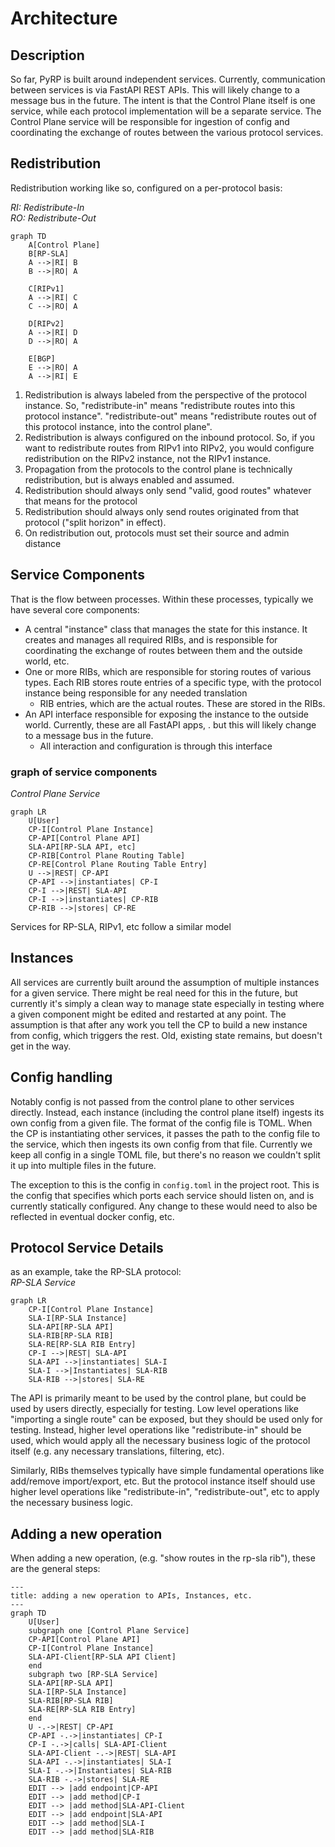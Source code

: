 # Architecture


## Description
So far, PyRP is built around independent services. Currently, communication between services is via FastAPI REST APIs.  This will
likely change to a message bus in the future.  The intent is that the Control Plane itself is one service, while each
protocol implementation will be a separate service.  The Control Plane service will be responsible for ingestion of config
and coordinating the exchange of routes between the various protocol services.

## Redistribution
Redistribution working like so, configured on a per-protocol basis:  

*RI: Redistribute-In*  
*RO: Redistribute-Out*
```mermaid
graph TD
    A[Control Plane]
    B[RP-SLA]
    A -->|RI| B
    B -->|RO| A
    
    C[RIPv1]
    A -->|RI| C
    C -->|RO| A
    
    D[RIPv2]
    A -->|RI| D
    D -->|RO| A
    
    E[BGP]
    E -->|RO| A
    A -->|RI| E
```

1. Redistribution is always labeled from the perspective of the protocol instance.  So, "redistribute-in" means "redistribute routes into this protocol instance".
    "redistribute-out" means "redistribute routes out of this protocol instance, into the control plane".
2. Redistribution is always configured on the inbound protocol.  So, if you want to redistribute routes from RIPv1 into RIPv2, you would configure
    redistribution on the RIPv2 instance, not the RIPv1 instance.
3. Propagation from the protocols to the control plane is technically redistribution, but is always enabled and assumed.
4. Redistribution should always only send "valid, good routes" whatever that means for the protocol
5. Redistribution should always only send routes originated from that protocol ("split horizon" in effect).
6. On redistribution out, protocols must set their source and admin distance

## Service Components
That is the flow between processes.  Within these processes, typically we have several core components:
* A central "instance" class that manages the state for this instance.  It creates and manages all required RIBs,
    and is responsible for coordinating the exchange of routes between them and the outside world, etc.
* One or more RIBs, which are responsible for storing routes of various types.  Each RIB stores route entries of a specific
    type, with the protocol instance being responsible for any needed translation
  * RIB entries, which are the actual routes.  These are stored in the RIBs.
* An API interface responsible for exposing the instance to the outside world.  Currently, these are all FastAPI apps, .
    but this will likely change to a message bus in the future.
  * All interaction and configuration is through this interface


### graph of service components
*Control Plane Service*
```mermaid
graph LR
    U[User]
    CP-I[Control Plane Instance]
    CP-API[Control Plane API]
    SLA-API[RP-SLA API, etc]
    CP-RIB[Control Plane Routing Table]
    CP-RE[Control Plane Routing Table Entry]
    U -->|REST| CP-API
    CP-API -->|instantiates| CP-I
    CP-I -->|REST| SLA-API
    CP-I -->|instantiates| CP-RIB 
    CP-RIB -->|stores| CP-RE
```

Services for RP-SLA, RIPv1, etc follow a similar model

## Instances
All services are currently built around the assumption of multiple instances for a given service.  There might be real 
need for this in the future, but currently it's simply a clean way to manage state especially in testing where a given component
might be edited and restarted at any point.  The assumption is that after any work you tell the CP to build a new instance from config,
which triggers the rest. Old, existing state remains, but doesn't get in the way.

## Config handling

Notably config is not passed from the control plane to other services directly.  Instead, each instance (including the control plane itself)
ingests its own config from a given file.  The format of the config file is TOML.  When the CP is instantiating other services, it passes
the path to the config file to the service, which then ingests its own config from that file.  Currently we keep all config in a single TOML file, but 
there's no reason we couldn't split it up into multiple files in the future.

The exception to this is the config in `config.toml` in the project root.  This is the config that specifies which ports each service should
listen on, and is currently statically configured.  Any change to these would need to also be reflected in eventual docker config, etc. 


## Protocol Service Details
as an example, take the RP-SLA protocol:  
 *RP-SLA Service*
```mermaid
graph LR
    CP-I[Control Plane Instance]
    SLA-I[RP-SLA Instance]
    SLA-API[RP-SLA API]
    SLA-RIB[RP-SLA RIB]
    SLA-RE[RP-SLA RIB Entry]
    CP-I -->|REST| SLA-API
    SLA-API -->|instantiates| SLA-I
    SLA-I -->|Instantiates| SLA-RIB
    SLA-RIB -->|stores| SLA-RE
```

The API is primarily meant to be used by the control plane, but could be used by users directly, especially for testing.
Low level operations like "importing a single route" can be exposed, but they should be used only for testing.
Instead, higher level operations like "redistribute-in" should be used, which would apply all the necessary business logic 
of the protocol itself (e.g. any necessary translations, filtering, etc).

Similarly, RIBs themselves typically have simple fundamental operations like add/remove import/export, etc.  But the protocol instance 
itself should use higher level operations like "redistribute-in", "redistribute-out", etc to apply the necessary business logic.

## Adding a new operation
When adding a new operation, (e.g. "show routes in the rp-sla rib"), these are the general steps:
```mermaid
---
title: adding a new operation to APIs, Instances, etc.
---
graph TD
    U[User]
    subgraph one [Control Plane Service]
    CP-API[Control Plane API]
    CP-I[Control Plane Instance]
    SLA-API-Client[RP-SLA API Client]
    end
    subgraph two [RP-SLA Service]
    SLA-API[RP-SLA API]
    SLA-I[RP-SLA Instance]
    SLA-RIB[RP-SLA RIB]
    SLA-RE[RP-SLA RIB Entry]
    end
    U -.->|REST| CP-API
    CP-API -.->|instantiates| CP-I
    CP-I -.->|calls| SLA-API-Client
    SLA-API-Client -.->|REST| SLA-API
    SLA-API -.->|instantiates| SLA-I
    SLA-I -.->|Instantiates| SLA-RIB
    SLA-RIB -.->|stores| SLA-RE
    EDIT --> |add endpoint|CP-API
    EDIT --> |add method|CP-I
    EDIT --> |add method|SLA-API-Client
    EDIT --> |add endpoint|SLA-API
    EDIT --> |add method|SLA-I
    EDIT --> |add method|SLA-RIB
```
